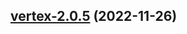 

## [vertex-2.0.5](https://github.com/truecharts/charts/compare/vertex-2.0.4...vertex-2.0.5) (2022-11-26)

